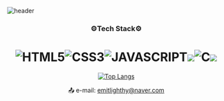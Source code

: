 ![header](https://capsule-render.vercel.app/api?type=Venom&text=HayoungLee)

<div align="center">

### ⚙️Tech Stack⚙️
![HTML5](https://img.shields.io/badge/HTML5-E34F26.svg?&style=for-the-badge&logo=HTML5&logoColor=white)![CSS3](https://img.shields.io/badge/CSS3-1572B6.svg?&style=for-the-badge&logo=CSS3&logoColor=white)![JAVASCRIPT](https://img.shields.io/badge/JavaScript-F7DF1E?style=for-the-badge&logo=JavaScript&logoColor=white)<img src="https://img.shields.io/badge/Python-14354C?style=for-the-badge&logo=python&logoColor=white">![C](https://img.shields.io/badge/C-1ddb95?style=for-the-badge&logo=C&logoColor=white)<img src="https://img.shields.io/badge/Java-ED8B00?style=for-the-badge&logo=openjdk&logoColor=white">
=
[![Top Langs](https://github-readme-stats.vercel.app/api/top-langs/?username=emitlight&layout=compact)](https://github.com/anuraghazra/github-readme-stats)

📤 e-mail: emitlighthy@naver.com

</div>
